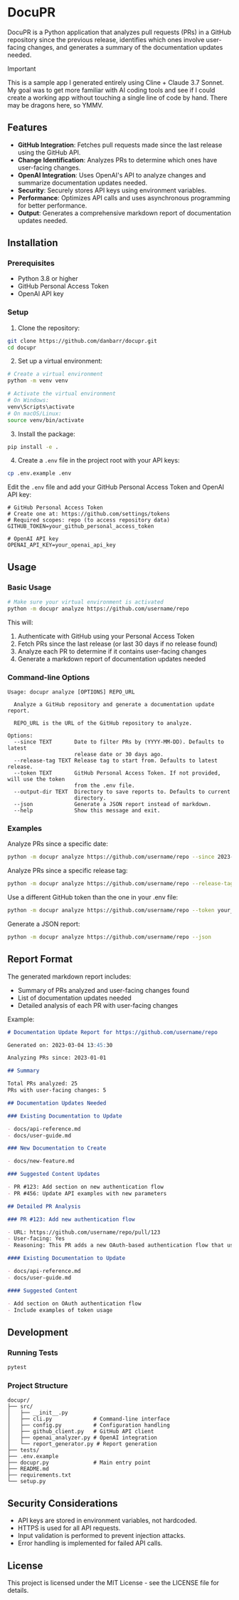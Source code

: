 # DocuPR

DocuPR is a Python application that analyzes pull requests (PRs) in a GitHub repository since the previous release, identifies which ones involve user-facing changes, and generates a summary of the documentation updates needed.

> [!IMPORTANT]
> This is a sample app I generated entirely using Cline + Claude 3.7 Sonnet. My goal was to get more familiar with AI coding tools and see if I could create a working app without touching a single line of code by hand. There may be dragons here, so YMMV.

## Features

- **GitHub Integration**: Fetches pull requests made since the last release using the GitHub API.
- **Change Identification**: Analyzes PRs to determine which ones have user-facing changes.
- **OpenAI Integration**: Uses OpenAI's API to analyze changes and summarize documentation updates needed.
- **Security**: Securely stores API keys using environment variables.
- **Performance**: Optimizes API calls and uses asynchronous programming for better performance.
- **Output**: Generates a comprehensive markdown report of documentation updates needed.

## Installation

### Prerequisites

- Python 3.8 or higher
- GitHub Personal Access Token
- OpenAI API key

### Setup

1. Clone the repository:

```bash
git clone https://github.com/danbarr/docupr.git
cd docupr
```

2. Set up a virtual environment:

```bash
# Create a virtual environment
python -m venv venv

# Activate the virtual environment
# On Windows:
venv\Scripts\activate
# On macOS/Linux:
source venv/bin/activate
```

3. Install the package:

```bash
pip install -e .
```

4. Create a `.env` file in the project root with your API keys:

```bash
cp .env.example .env
```

Edit the `.env` file and add your GitHub Personal Access Token and OpenAI API key:

```
# GitHub Personal Access Token
# Create one at: https://github.com/settings/tokens
# Required scopes: repo (to access repository data)
GITHUB_TOKEN=your_github_personal_access_token

# OpenAI API key
OPENAI_API_KEY=your_openai_api_key
```

## Usage

### Basic Usage

```bash
# Make sure your virtual environment is activated
python -m docupr analyze https://github.com/username/repo
```

This will:
1. Authenticate with GitHub using your Personal Access Token
2. Fetch PRs since the last release (or last 30 days if no release found)
3. Analyze each PR to determine if it contains user-facing changes
4. Generate a markdown report of documentation updates needed

### Command-line Options

```
Usage: docupr analyze [OPTIONS] REPO_URL

  Analyze a GitHub repository and generate a documentation update report.

  REPO_URL is the URL of the GitHub repository to analyze.

Options:
  --since TEXT       Date to filter PRs by (YYYY-MM-DD). Defaults to latest
                     release date or 30 days ago.
  --release-tag TEXT Release tag to start from. Defaults to latest release.
  --token TEXT       GitHub Personal Access Token. If not provided, will use the token
                     from the .env file.
  --output-dir TEXT  Directory to save reports to. Defaults to current
                     directory.
  --json             Generate a JSON report instead of markdown.
  --help             Show this message and exit.
```

### Examples

Analyze PRs since a specific date:

```bash
python -m docupr analyze https://github.com/username/repo --since 2023-01-01
```

Analyze PRs since a specific release tag:

```bash
python -m docupr analyze https://github.com/username/repo --release-tag v1.0.0
```

Use a different GitHub token than the one in your .env file:

```bash
python -m docupr analyze https://github.com/username/repo --token your_github_token
```

Generate a JSON report:

```bash
python -m docupr analyze https://github.com/username/repo --json
```

## Report Format

The generated markdown report includes:

- Summary of PRs analyzed and user-facing changes found
- List of documentation updates needed
- Detailed analysis of each PR with user-facing changes

Example:

```markdown
# Documentation Update Report for https://github.com/username/repo

Generated on: 2023-03-04 13:45:30

Analyzing PRs since: 2023-01-01

## Summary

Total PRs analyzed: 25
PRs with user-facing changes: 5

## Documentation Updates Needed

### Existing Documentation to Update

- docs/api-reference.md
- docs/user-guide.md

### New Documentation to Create

- docs/new-feature.md

### Suggested Content Updates

- PR #123: Add section on new authentication flow
- PR #456: Update API examples with new parameters

## Detailed PR Analysis

### PR #123: Add new authentication flow

- URL: https://github.com/username/repo/pull/123
- User-facing: Yes
- Reasoning: This PR adds a new OAuth-based authentication flow that users will need to understand.

#### Existing Documentation to Update

- docs/api-reference.md
- docs/user-guide.md

#### Suggested Content

- Add section on OAuth authentication flow
- Include examples of token usage
```

## Development

### Running Tests

```bash
pytest
```

### Project Structure

```
docupr/
├── src/
│   ├── __init__.py
│   ├── cli.py             # Command-line interface
│   ├── config.py          # Configuration handling
│   ├── github_client.py   # GitHub API client
│   ├── openai_analyzer.py # OpenAI integration
│   └── report_generator.py # Report generation
├── tests/
├── .env.example
├── docupr.py              # Main entry point
├── README.md
├── requirements.txt
└── setup.py
```

## Security Considerations

- API keys are stored in environment variables, not hardcoded.
- HTTPS is used for all API requests.
- Input validation is performed to prevent injection attacks.
- Error handling is implemented for failed API calls.

## License

This project is licensed under the MIT License - see the LICENSE file for details.
